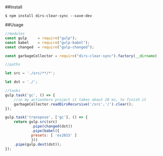 ##Install

```$ npm install dirs-clear-sync --save-dev```

##Usage
```js
//modules
const gulp     = require("gulp");
const babel    = require("gulp-babel");
const changed  = require("gulp-changed");

const garbageCollector = require("dirs-clear-sync").factory(__dirname);

//paths

let src = './src/**/*';

let dst = './';

//tasks
gulp.task('gc', () => {
    //in my actionhero project it takes about 20 ms, to finish it
    garbageCollector.readDirsRecursive('/src','/').clear();
});

gulp.task('transpose', ['gc'], () => {
    return gulp.src(src)
            .pipe(changed(dst))
            .pipe(babel({
            presets: [ 'es2015' ]
            }))
    .pipe(gulp.dest(dst));
});
```
